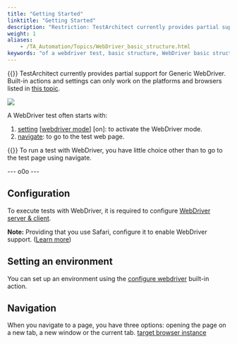 ```yaml
--- 
title: "Getting Started"
linktitle: "Getting Started"
description: "Restriction: TestArchitect currently provides partial support for Generic WebDriver. Built-in actions and settings can only work on the platforms and browsers listed in this topic . A WebDriver test ..."
weight: 1
aliases: 
    - /TA_Automation/Topics/WebDriver_basic_structure.html
keywords: "of a webdriver test, basic structure, WebDriver basic structure"
---
```


{{<restriction>}} TestArchitect currently provides partial support for Generic WebDriver. Built-in actions and settings can only work on the platforms and browsers listed in [this topic](/TA_Automation/Topics/WebDriver_supported_platforms.html).

![](/images/TA_Automation/Images/WebDriver_basic_structure_of_test.png)

A WebDriver test often starts with:

1.  [setting](/TA_Automation/Topics/bia_setting.html) \[[webdriver mode](/TA_Automation/Topics/bis_webdriver_mode.html)\] \[on\]: to activate the WebDriver mode.
2.  [navigate](/TA_Automation/Topics/bia_navigate.html): to go to the test web page.

{{<important>}} To run a test with WebDriver, you have little choice other than to go to the test page using navigate.

--- o0o ---

## Configuration

To execute tests with WebDriver, it is required to configure [WebDriver server & client](/TA_Automation/Topics/WebDriver_server_client.html).

**Note:** Providing that you use Safari, configure it to enable WebDriver support. \([Learn more](https://developer.apple.com/documentation/webkit/testing_with_webdriver_in_safari)\)

## Setting an environment

You can set up an environment using the [configure webdriver](/TA_Automation/Topics/bia_configure_webdriver.html) built-in action.

## Navigation

When you navigate to a page, you have three options: opening the page on a new tab, a new window or the current tab. [target browser instance](/TA_Automation/Topics/bis_target_browser_instance.html)



